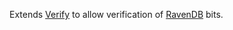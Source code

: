 Extends [Verify](https://github.com/VerifyTests/Verify) to allow verification of [RavenDB](https://ravendb.net/) bits.